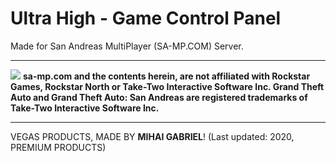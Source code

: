 # Ultra High - Game Control Panel
Made for San Andreas MultiPlayer (SA-MP.COM) Server.
<hr>
<img src="https://www.sa-mp.com/images/logo.gif"/>
<b>sa-mp.com and the contents herein, are not affiliated with Rockstar Games, Rockstar North or Take-Two Interactive Software Inc.
Grand Theft Auto and Grand Theft Auto: San Andreas are registered trademarks of Take-Two Interactive Software Inc.</b>
<hr>
VEGAS PRODUCTS, MADE BY <b>MIHAI GABRIEL</b>! (Last updated: 2020, PREMIUM PRODUCTS)
